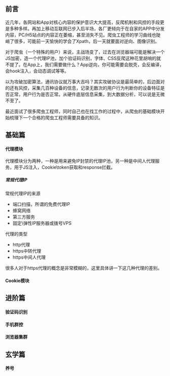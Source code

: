 ## 前言

近几年，各网站和App对核心内容的保护意识大大提高，反爬机制和风控的手段更是多种多样。再加上移动互联网已步入后半场，各厂更倾向于在自家的APP中分发内容，PC/H5站点的内容正在萎缩，甚至消失不见。爬虫工程师的学习曲线也陡峭了很多，可能前一天愉快的学会了Xpath，后一天就要面对逆向、图像识别。

对于爬虫（一个特殊的用户）来说，主战场变了，过去在浏览器端可能是解决一个JS加密，造一个代理IP池，加个验证码识别，字体、CSS反爬这种花里胡哨的就不提了。在App上，我们需要做什么？App逆向，你可能需要会脱壳，会反编译，会hook注入，会动态调试等等。

以为攻破加密算法，通讯协议就万事大吉吗？其实攻破协议是最简单的，后边面对的还有风控，采集几百种设备的信息，记录无数次的用户行为判断你的设备特征是否正常，用户行为是否正常。从硬件底层信息采集，到大数据分析，可以说是无微不至了。

最近面试了很多爬虫工程师，同时自己也在找工作的过程中，从爬虫的基础模块开始梳理下一个合格的爬虫工程师需要具备的知识。

## 基础篇

#### 代理模块
代理模块分为两种，一种是用来避免IP封禁的代理IP池，另一种是中间人代理服务，用于JS注入，Cookie\token获取和response拦截。

##### 常规代理IP
常规代理IP的来源
* 端口扫描，所谓的免费代理IP
* 蜂窝网络
* 第三方服务
* 固定\弹性IP服务器或拨号VPS

代理的类型
* http代理
* https中转代理
* https中间人代理

很多人对于https代理的概念是非常模糊的，这里具体讲一下这几种代理的差别。

#### Cookie模块

## 进阶篇

#### 验证码识别

#### 手机群控

#### 浏览器集群

## 玄学篇

#### 养号
